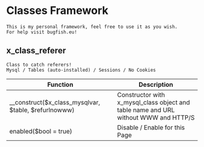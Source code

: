 # Classes Framework
	This is my personal framework, feel free to use it as you wish.  
	For help visit bugfish.eu!
	
	
## x_class_referer
	Class to catch referers!	
	Mysql / Tables (auto-installed) / Sessions / No Cookies

|Function|Description|
| --|-- |
|__construct($x_class_mysqlvar, $table, $refurlnowww)| Constructor with x_mysql_class object and table name and URL without WWW and HTTP/S|
|enabled($bool = true) | Disable / Enable for this Page |